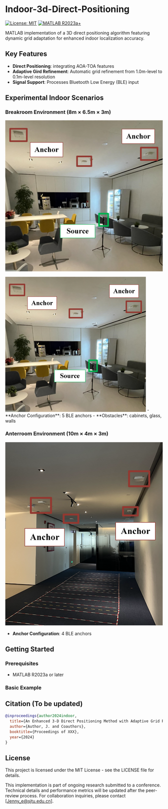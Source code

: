 # Indoor-3d-Direct-Positioning

[![License: MIT](https://img.shields.io/badge/License-MIT-blue.svg)](https://opensource.org/licenses/MIT)
[![MATLAB R2023a+](https://img.shields.io/badge/MATLAB-R2023a%2B-blue)](https://www.mathworks.com)

MATLAB implementation of a 3D direct positioning algorithm featuring dynamic grid adaptation for enhanced indoor localization accuracy.

## Key Features
- **Direct Positioning**: integrating AOA-TOA features
- **Adaptive Gird Refinement**: Automatic grid refinement from 1.0m-level to 0.1m-level resolution
- **Signal Support**: Processes Bluetooth Low Energy (BLE) input

## Experimental Indoor Scenarios
### Breakroom Environment (8m × 6.5m × 3m)
![Breakroom Scenario](docs/Snapshot_of_Breakroom.png)

<img src="docs/Snapshot_of_Breakroom.png" alt="Breakroom Scenario" width="450">
- **Anchor Configuration**: 5 BLE anchors
- **Obstacles**: cabinets, glass, walls

### Anterroom Environment (10m × 4m × 3m)
![Anterroom Scenario](docs/Snapshot_of_Anterroom.png)
- **Anchor Configuration**: 4 BLE anchors

## Getting Started
### Prerequisites
- MATLAB R2023a or later

### Basic Example

## Citation (To be updated)
```bibtex
@inproceedings{author2024indoor,
  title={An Enhanced 3-D Direct Positioning Method with Adaptive Grid Refinement in Indoor Environments},
  author={Author, J. and Coauthors},
  booktitle={Proceedings of XXX},
  year={2024}
}
```

## License
This project is licensed under the MIT License - see the LICENSE file for details.

This implementation is part of ongoing research submitted to a conference. Technical details and performance metrics will be updated after the peer-review process. For collaboration inquiries, please contact [Jenny_e@sjtu.edu.cn].



